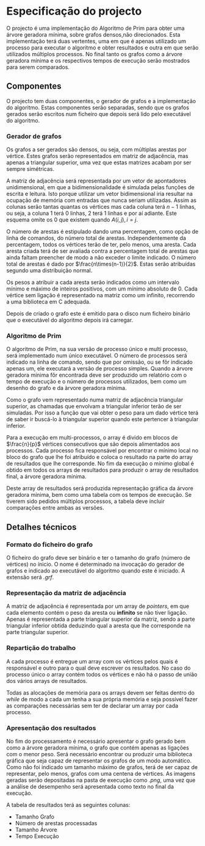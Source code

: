 # Especificação do projecto

O projecto é uma implementação do Algoritmo de Prim para obter uma árvore geradora mínima, sobre grafos densos,não direcionados. Esta implementação terá duas vertentes, uma em que é apenas utilizado um processo para executar o algoritmo e obter resultados e outra em que serão utilizados múltiplos processos. No final tanto os grafos como a árvore geradora mínima e os respectivos tempos de execução serão mostrados para serem comparados.

## Componentes
O projecto tem duas componentes, o gerador de grafos e a implementação do algoritmo. Estas componentes serão separadas, sendo que os grafos gerados serão escritos num ficheiro que depois será lido pelo executável do algoritmo.

### Gerador de grafos
Os grafos a ser gerados são densos, ou seja, com múltiplas arestas por vértice. Estes grafos serão representados em matriz de adjacência, mas apenas a triangular superior, uma vez que estas matrizes acabam por ser sempre simétricas. 

A matriz de adjacência será representada por um vetor de apontadores unidimensional, em que a bidimensionalidade é simulada pelas funções de escrita e leitura. Isto porque utilizar um vetor bidimensional iria resultar na ocupação de memória com entradas que nunca seriam utilizadas. Assim as colunas serão tantas quantas os vértices mas cada coluna terá $n-1$ linhas, ou seja, a coluna $1$ terá $0$ linhas, $2$ terá $1$ linhas e por aí adiante. Este esquema omite os $0$ que existem quando $A(i,j), i=j$.

O número de arestas é estipulado dando uma percentagem, como opção de linha de comandos, do número total de arestas. Independentemente da percentagem, todos os vértices terão de ter, pelo menos, uma aresta. Cada aresta criada terá de ser avaliada contra a percentagem total de arestas que ainda faltam preencher de modo a não exceder o limite indicado. O número total de arestas é dado por $\frac{n\times(n-1)}{2}$. Estas serão atribuídas segundo uma distribuição normal.

Os pesos a atribuir a cada aresta serão indicados como um intervalo mínimo e máximo de inteiros positivos, com um mínimo absoluto de 0. Cada vértice sem ligação é representado na matriz como um infinito, recorrendo a uma biblioteca em C adequada.

Depois de criado o grafo este é emitido para o disco num ficheiro binário que o executável do algoritmo depois irá carregar.


### Algoritmo de Prim
O algoritmo de Prim, na sua versão de processo único e multi processo, será implementado num único executável. O número de processos será indicado na linha de comando, sendo que por omissão, ou se fôr indicado apenas um, ele executará a versão de processo simples. Quando a árvore geradora mínima fôr encontrada deve ser produzido um relatório com o tempo de execução e o número de processos utilizados, bem como um desenho do grafo e da àrvore geradora mínima. 

Como o grafo vem representado numa matriz de adjacência triangular superior, as chamadas que envolvam a triangular inferior terão de ser simuladas. Por isso a função que vai obter o peso para um dado vértice terá de saber ir buscá-lo à triangular superior quando este pertencer à triangular inferior.

Para a execução em multi-processos, o array é divido em blocos de $\frac{n}{p}$ vértices consecutivos que são depois alimentados aos processos. Cada processo fica responsável por encontrar o mínimo local no bloco do grafo que lhe foi atribuído e coloca o resultado na parte do array de resultados que lhe corresponde. No fim da execução o mínimo global é obtido em todos os arrays de resultados para produzir o array de resultados final, a árvore geradora mínima.

Deste array de resultados será produzida representação gráfica da árvore geradora mínima, bem como uma tabela com os tempos de execução. Se tiverem sido pedidos múltiplos processos, a tabela deve incluir comparações entre ambas as versões.

## Detalhes técnicos

### Formato do ficheiro do grafo
O ficheiro do grafo deve ser binário e ter o tamanho do grafo (número de vértices) no ínicio. O nome é determinado na invocação do gerador de grafos e indicado ao executável do algoritmo quando este é iniciado. A extensão será *.grf*.

### Representação da matriz de adjacência
A matriz de adjacência é representada por um array de *pointers*, em que cada elemento contém o peso da aresta ou **infinito** se não tiver ligação. Apenas é representada a parte triangular superior da matriz, sendo a parte triangular inferior obtida deduzindo qual a aresta que lhe corresponde na parte triangular superior. 

### Repartição do trabalho
A cada processo é entregue um array com os vértices pelos quais é responsável e outro para o qual deve escrever os resultados. No caso do processo único o array contém todos os vértices e não há o passo de união dos vários arrays de resultados.

Todas as alocações de memória para os arrays devem ser feitas dentro do *while* de modo a cada um tenha a sua própria memória e seja possível fazer as comparações necessárias sem ter de declarar um array por cada processo.

### Apresentação dos resultados
No fim do processamento é necessário apresentar o grafo gerado bem como a árvore geradora mínima, o grafo que contém apenas as ligações com o menor peso. Será necessário encontrar ou produzir uma biblioteca gráfica que seja capaz de representar os grafos de um modo automático. Como não foi indicado um tamanho máximo de grafos, terá de ser capaz de representar, pelo menos, grafos com uma centena de vértices. As imagens geradas serão depositadas na pasta de execução como *.png*, uma vez que a análise de desempenho será apresentada como texto no final da execução.

A tabela de resultados terá as seguintes colunas:

* Tamanho Grafo
* Número de arestas processadas
* Tamanho Árvore 
* Tempo Execução